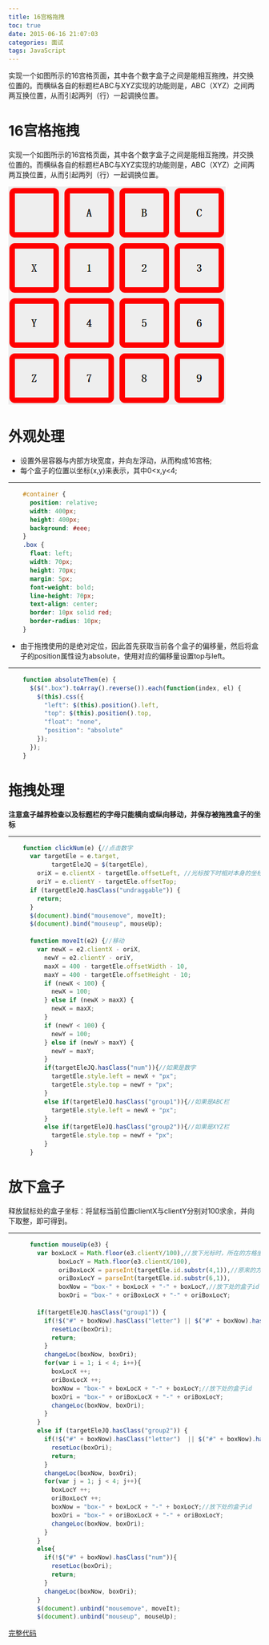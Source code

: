 ```yaml
---
title: 16宫格拖拽
toc: true
date: 2015-06-16 21:07:03
categories: 面试
tags: JavaScript
---
```


实现一个如图所示的16宫格页面，其中各个数字盒子之间是能相互拖拽，并交换位置的。而横纵各自的标题栏ABC与XYZ实现的功能则是，ABC（XYZ）之间两两互换位置，从而引起两列（行）一起调换位置。

<!-- more -->

# 16宫格拖拽
实现一个如图所示的16宫格页面，其中各个数字盒子之间是能相互拖拽，并交换位置的。而横纵各自的标题栏ABC与XYZ实现的功能则是，ABC（XYZ）之间两两互换位置，从而引起两列（行）一起调换位置。

![示意图](./post-img/16宫格拖拽.png)

# 外观处理

- 设置外层容器与内部方块宽度，并向左浮动，从而构成16宫格;
- 每个盒子的位置以坐标(x,y)来表示，其中0<x,y<4;

---

```css
	#container {
	  position: relative;
	  width: 400px;
	  height: 400px;
	  background: #eee;
	}
	.box {
	  float: left;
	  width: 70px;
	  height: 70px;
	  margin: 5px;
	  font-weight: bold;
	  line-height: 70px;
	  text-align: center;
	  border: 10px solid red;
	  border-radius: 10px;
	}
```

- 由于拖拽使用的是绝对定位，因此首先获取当前各个盒子的偏移量，然后将盒子的position属性设为absolute，使用对应的偏移量设置top与left。

---

```javascript
	function absoluteThem(e) {
	  $($(".box").toArray().reverse()).each(function(index, el) {
	    $(this).css({
	      "left": $(this).position().left,
	      "top": $(this).position().top,
	      "float": "none",
	      "position": "absolute"
	    });
	  });
	}
```

# 拖拽处理
**注意盒子越界检查以及标题栏的字母只能横向或纵向移动，并保存被拖拽盒子的坐标**

---

```javascript
	function clickNum(e) {//点击数字
	  var targetEle = e.target,
	        targetEleJQ = $(targetEle),
	    oriX = e.clientX - targetEle.offsetLeft, //光标按下时相对本身的坐标
	    oriY = e.clientY - targetEle.offsetTop;
	  if (targetEleJQ.hasClass("undraggable")) {
	    return;
	  }
	  $(document).bind("mousemove", moveIt);
	  $(document).bind("mouseup", mouseUp);

	  function moveIt(e2) {//移动
	    var newX = e2.clientX - oriX,
	      newY = e2.clientY - oriY,
	      maxX = 400 - targetEle.offsetWidth - 10,
	      maxY = 400 - targetEle.offsetHeight - 10;
	      if (newX < 100) {
	        newX = 100;
	      } else if (newX > maxX) {
	        newX = maxX;
	      }
	      if (newY < 100) {
	        newY = 100;
	      } else if (newY > maxY) {
	        newY = maxY;
	      }
	      if(targetEleJQ.hasClass("num")){//如果是数字
	        targetEle.style.left = newX + "px";
	        targetEle.style.top = newY + "px";
	      }
	      else if(targetEleJQ.hasClass("group1")){//如果是ABC栏
	        targetEle.style.left = newX + "px";
	      }
	      else if(targetEleJQ.hasClass("group2")){//如果是XYZ栏
	        targetEle.style.top = newY + "px";
	      }
	  }
```

# 放下盒子
释放鼠标处的盒子坐标：将鼠标当前位置clientX与clientY分别对100求余，并向下取整，即可得到。

---

```javascript
	  function mouseUp(e3) {
	    var boxLocX = Math.floor(e3.clientY/100),//放下光标时，所在的方格坐标
	          boxLocY = Math.floor(e3.clientX/100),
	          oriBoxLocX = parseInt(targetEle.id.substr(4,1)),//原来的方格坐标
	          oriBoxLocY = parseInt(targetEle.id.substr(6,1)),
	          boxNow = "box-" + boxLocX + "-" + boxLocY,//放下处的盒子id
	          boxOri = "box-" + oriBoxLocX + "-" + oriBoxLocY;

	    if(targetEleJQ.hasClass("group1")) {
	      if(!$("#" + boxNow).hasClass("letter") || $("#" + boxNow).hasClass("group2")){//点击的是字母而释放的是非字母
	        resetLoc(boxOri);
	        return;
	      }
	      changeLoc(boxNow, boxOri);
	      for(var i = 1; i < 4; i++){
	        boxLocX ++;
	        oriBoxLocX ++;
	        boxNow = "box-" + boxLocX + "-" + boxLocY;//放下处的盒子id
	        boxOri = "box-" + oriBoxLocX + "-" + oriBoxLocY;
	        changeLoc(boxNow, boxOri);
	      }
	    }
	    else if (targetEleJQ.hasClass("group2")) {
	      if(!$("#" + boxNow).hasClass("letter")  || $("#" + boxNow).hasClass("group1")){//点击的是字母而释放的是非字母
	        resetLoc(boxOri);
	        return;
	      }
	      changeLoc(boxNow, boxOri);
	      for(var j = 1; j < 4; j++){
	        boxLocY ++;
	        oriBoxLocY ++;
	        boxNow = "box-" + boxLocX + "-" + boxLocY;//放下处的盒子id
	        boxOri = "box-" + oriBoxLocX + "-" + oriBoxLocY;
	        changeLoc(boxNow, boxOri);
	      }
	    }
	    else{
	      if(!$("#" + boxNow).hasClass("num")){
	        resetLoc(boxOri);
	        return;
	      }
	      changeLoc(boxNow, boxOri);
	    }
	    $(document).unbind("mousemove", moveIt);
	    $(document).unbind("mouseup", mouseUp);
```

[完整代码](https://github.com/quanru/dragThem)
